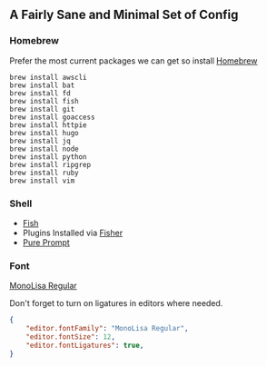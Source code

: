 ## A Fairly Sane and Minimal Set of Config

### Homebrew

Prefer the most current packages we can get so install [Homebrew](http://brew.sh)

```Shell
brew install awscli
brew install bat
brew install fd
brew install fish
brew install git
brew install goaccess
brew install httpie
brew install hugo
brew install jq
brew install node
brew install python
brew install ripgrep
brew install ruby
brew install vim
```

### Shell

* [Fish](https://fishshell.com)
* Plugins Installed via [Fisher](https://github.com/jorgebucaran/fisher)
* [Pure Prompt](https://github.com/pure-fish/pure)

### Font
[MonoLisa Regular](https://www.monolisa.dev)

Don't forget to turn on ligatures in editors where needed.

```json
{
    "editor.fontFamily": "MonoLisa Regular",
    "editor.fontSize": 12,
    "editor.fontLigatures": true,
}
```
